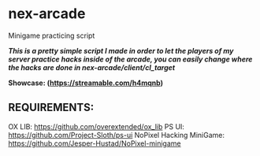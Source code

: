 # nex-arcade
Minigame practicing script


***This is a pretty simple script I made in order to let the players of my server practice hacks inside of the arcade, you can easily change where the hacks are done in nex-arcade/client/cl_target***

**Showcase: (https://streamable.com/h4mqnb)** 


**REQUIREMENTS:**
-----------------
OX LIB: https://github.com/overextended/ox_lib
PS UI: https://github.com/Project-Sloth/ps-ui
NoPixel Hacking MiniGame: https://github.com/Jesper-Hustad/NoPixel-minigame
